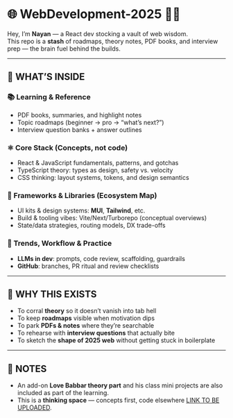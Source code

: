 # 🌐 WebDevelopment-2025 🚀✨

Hey, I’m **Nayan** — a React dev stocking a vault of web wisdom.  
This repo is a **stash** of roadmaps, theory notes, PDF books, and interview prep — the brain fuel behind the builds.

---

## 🧭 WHAT’S INSIDE

### 📚 Learning & Reference

- PDF books, summaries, and highlight notes
- Topic roadmaps (beginner → pro → “what’s next?”)
- Interview question banks + answer outlines

### ⚛️ Core Stack (Concepts, not code)

- React & JavaScript fundamentals, patterns, and gotchas
- TypeScript theory: types as design, safety vs. velocity
- CSS thinking: layout systems, tokens, and design semantics

### 🧩 Frameworks & Libraries (Ecosystem Map)

- UI kits & design systems: **MUI**, **Tailwind**, etc.
- Build & tooling vibes: Vite/Next/Turborepo (conceptual overviews)
- State/data strategies, routing models, DX trade-offs

### 🤖 Trends, Workflow & Practice

- **LLMs in dev**: prompts, code review, scaffolding, guardrails
- **GitHub**: branches, PR ritual and review checklists

---

## 🚀 WHY THIS EXISTS

- To corral **theory** so it doesn’t vanish into tab hell
- To keep **roadmaps** visible when motivation dips
- To park **PDFs & notes** where they’re searchable
- To rehearse with **interview questions** that actually bite
- To sketch the **shape of 2025 web** without getting stuck in boilerplate

---

## 🧪 NOTES

- An add-on **Love Babbar theory part** and his class mini projects are also included as part of the learning.
- This is a **thinking space** — concepts first, code elsewhere [LINK TO BE UPLOADED](#).
